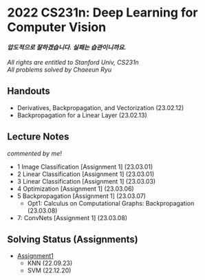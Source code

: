 # 2022 CS231n: Deep Learning for Computer Vision
***압도적으로 잘하겠습니다. 실패는 습관이니까요.***<br><br>
*All rights are entitled to Stanford Univ, CS231n*<br>
*All problems solved by Chaeeun Ryu*

## Handouts
- Derivatives, Backpropagation, and Vectorization (23.02.12)
- Backpropagation for a Linear Layer (23.02.13)

## Lecture Notes
*commented by me!*
- 1 Image Classification [Assignment 1] (23.03.01)
- 2 Linear Classification [Assignment 1] (23.03.01)
- 3 Linear Classification [Assignment 1] (23.03.03)
- 4 Optimization [Assignment 1] (23.03.06)
- 5 Backpropagation [Assignment 1] (23.03.07)
  - Opt1: Calculus on Computational Graphs: Backpropagation (23.03.08)
- 7: ConvNets [Assignment 1] (23.03.08)


## Solving Status (Assignments)

- [Assignment1](https://cs231n.github.io/assignments2022/assignment1/)
  - KNN (22.09.23)
  - SVM (22.12.20)
